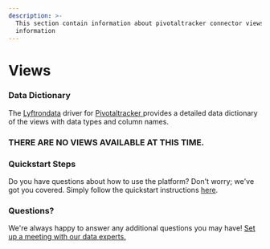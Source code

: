```yaml
---
description: >-
  This section contain information about pivotaltracker connector views
  information
---
```


# Views

### Data Dictionary

The [Lyftrondata](https://www.lyftrondata.com/) driver for [Pivotaltracker](https://www.lyftrondata.com/integration/business-analytics/pivotal-tracker/)[ ](https://www.lyftrondata.com/integration/pivotaltracker/)provides a detailed data dictionary of the views with data types and column names.

### THERE ARE NO VIEWS AVAILABLE AT THIS TIME.

### Quickstart Steps

Do you have questions about how to use the platform? Don't worry; we've got you covered. Simply follow the quickstart instructions [here](../).

### Questions? <a href="#questions" id="questions"></a>

We're always happy to answer any additional questions you may have! [Set up a meeting with our data experts.](https://www.lyftrondata.com/book-a-meeting/)

